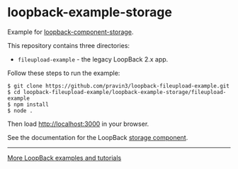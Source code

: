 # loopback-example-storage

Example for [loopback-component-storage](https://github.com/strongloop/loopback-component-storage).

This repository contains three directories: 

- `fileupload-example` - the legacy LoopBack 2.x app.

Follow these steps to run the example:

```
$ git clone https://github.com/pravin3/loopback-fileupload-example.git
$ cd loopback-fileupload-example/loopback-example-storage/fileupload-example
$ npm install
$ node .
```

Then load <http://localhost:3000> in your browser.

See the documentation for the LoopBack [storage component](http://loopback.io/doc/en/lb3/Storage-component.html).

---

[More LoopBack examples and tutorials](https://loopback.io/doc/en/lb3/Tutorials-and-examples.html)
